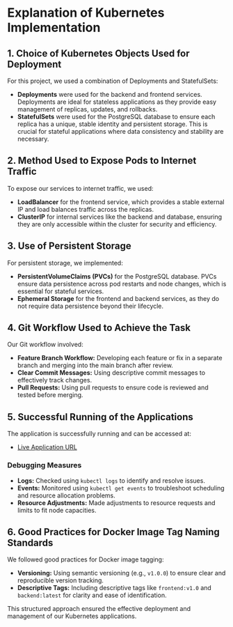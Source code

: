 # Explanation of Kubernetes Implementation

## 1. Choice of Kubernetes Objects Used for Deployment

For this project, we used a combination of Deployments and StatefulSets:
- **Deployments** were used for the backend and frontend services. Deployments are ideal for stateless applications as they provide easy management of replicas, updates, and rollbacks.
- **StatefulSets** were used for the PostgreSQL database to ensure each replica has a unique, stable identity and persistent storage. This is crucial for stateful applications where data consistency and stability are necessary.

## 2. Method Used to Expose Pods to Internet Traffic

To expose our services to internet traffic, we used:
- **LoadBalancer** for the frontend service, which provides a stable external IP and load balances traffic across the replicas.
- **ClusterIP** for internal services like the backend and database, ensuring they are only accessible within the cluster for security and efficiency.

## 3. Use of Persistent Storage

For persistent storage, we implemented:
- **PersistentVolumeClaims (PVCs)** for the PostgreSQL database. PVCs ensure data persistence across pod restarts and node changes, which is essential for stateful services.
- **Ephemeral Storage** for the frontend and backend services, as they do not require data persistence beyond their lifecycle.

## 4. Git Workflow Used to Achieve the Task

Our Git workflow involved:
- **Feature Branch Workflow:** Developing each feature or fix in a separate branch and merging into the main branch after review.
- **Clear Commit Messages:** Using descriptive commit messages to effectively track changes.
- **Pull Requests:** Using pull requests to ensure code is reviewed and tested before merging.

## 5. Successful Running of the Applications

The application is successfully running and can be accessed at:
- [Live Application URL](http://localhost:8080/)

### Debugging Measures
- **Logs:** Checked using `kubectl logs` to identify and resolve issues.
- **Events:** Monitored using `kubectl get events` to troubleshoot scheduling and resource allocation problems.
- **Resource Adjustments:** Made adjustments to resource requests and limits to fit node capacities.

## 6. Good Practices for Docker Image Tag Naming Standards

We followed good practices for Docker image tagging:
- **Versioning:** Using semantic versioning (e.g., `v1.0.0`) to ensure clear and reproducible version tracking.
- **Descriptive Tags:** Including descriptive tags like `frontend:v1.0` and `backend:latest` for clarity and ease of identification.

This structured approach ensured the effective deployment and management of our Kubernetes applications.
